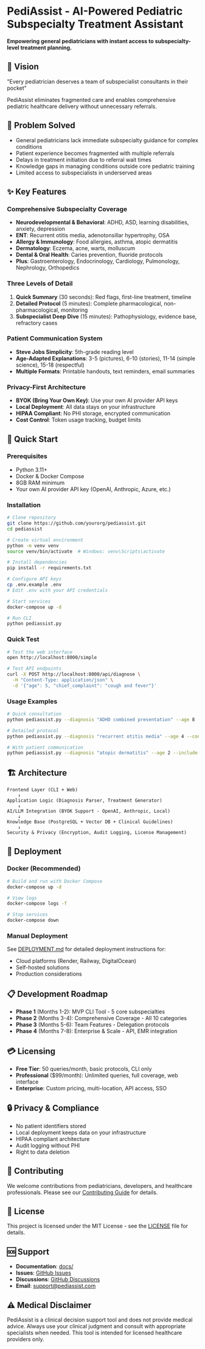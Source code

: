 # PediAssist - AI-Powered Pediatric Subspecialty Treatment Assistant

**Empowering general pediatricians with instant access to subspecialty-level treatment planning.**

## 🎯 Vision

"Every pediatrician deserves a team of subspecialist consultants in their pocket"

PediAssist eliminates fragmented care and enables comprehensive pediatric healthcare delivery without unnecessary referrals.

## 🏥 Problem Solved

- General pediatricians lack immediate subspecialty guidance for complex conditions
- Patient experience becomes fragmented with multiple referrals  
- Delays in treatment initiation due to referral wait times
- Knowledge gaps in managing conditions outside core pediatric training
- Limited access to subspecialists in underserved areas

## ✨ Key Features

### Comprehensive Subspecialty Coverage
- **Neurodevelopmental & Behavioral**: ADHD, ASD, learning disabilities, anxiety, depression
- **ENT**: Recurrent otitis media, adenotonsillar hypertrophy, OSA
- **Allergy & Immunology**: Food allergies, asthma, atopic dermatitis
- **Dermatology**: Eczema, acne, warts, molluscum
- **Dental & Oral Health**: Caries prevention, fluoride protocols
- **Plus**: Gastroenterology, Endocrinology, Cardiology, Pulmonology, Nephrology, Orthopedics

### Three Levels of Detail
1. **Quick Summary** (30 seconds): Red flags, first-line treatment, timeline
2. **Detailed Protocol** (5 minutes): Complete pharmacological, non-pharmacological, monitoring
3. **Subspecialist Deep Dive** (15 minutes): Pathophysiology, evidence base, refractory cases

### Patient Communication System
- **Steve Jobs Simplicity**: 5th-grade reading level
- **Age-Adapted Explanations**: 3-5 (pictures), 6-10 (stories), 11-14 (simple science), 15-18 (respectful)
- **Multiple Formats**: Printable handouts, text reminders, email summaries

### Privacy-First Architecture
- **BYOK (Bring Your Own Key)**: Use your own AI provider API keys
- **Local Deployment**: All data stays on your infrastructure
- **HIPAA Compliant**: No PHI storage, encrypted communication
- **Cost Control**: Token usage tracking, budget limits

## 🚀 Quick Start

### Prerequisites
- Python 3.11+
- Docker & Docker Compose
- 8GB RAM minimum
- Your own AI provider API key (OpenAI, Anthropic, Azure, etc.)

### Installation
```bash
# Clone repository
git clone https://github.com/yourorg/pediassist.git
cd pediassist

# Create virtual environment
python -m venv venv
source venv/bin/activate  # Windows: venv\Scripts\activate

# Install dependencies
pip install -r requirements.txt

# Configure API keys
cp .env.example .env
# Edit .env with your API credentials

# Start services
docker-compose up -d

# Run CLI
python pediassist.py
```

### Quick Test
```bash
# Test the web interface
open http://localhost:8000/simple

# Test API endpoints
curl -X POST http://localhost:8000/api/diagnose \
  -H "Content-Type: application/json" \
  -d '{"age": 5, "chief_complaint": "cough and fever"}'
```

### Usage Examples
```bash
# Quick consultation
python pediassist.py --diagnosis "ADHD combined presentation" --age 8 --level quick

# Detailed protocol
python pediassist.py --diagnosis "recurrent otitis media" --age 4 --context "3 episodes in 6 months" --level detailed

# With patient communication
python pediassist.py --diagnosis "atopic dermatitis" --age 2 --include-parent-handout --include-child-explanation
```

## 🏗️ Architecture

```
Frontend Layer (CLI + Web)
    ↓
Application Logic (Diagnosis Parser, Treatment Generator)
    ↓
AI/LLM Integration (BYOK Support - OpenAI, Anthropic, Local)
    ↓
Knowledge Base (PostgreSQL + Vector DB + Clinical Guidelines)
    ↓
Security & Privacy (Encryption, Audit Logging, License Management)
```

## 🚀 Deployment

### Docker (Recommended)
```bash
# Build and run with Docker Compose
docker-compose up -d

# View logs
docker-compose logs -f

# Stop services
docker-compose down
```

### Manual Deployment
See [DEPLOYMENT.md](DEPLOYMENT.md) for detailed deployment instructions for:
- Cloud platforms (Render, Railway, DigitalOcean)
- Self-hosted solutions
- Production considerations

## 📋 Development Roadmap

- **Phase 1** (Months 1-2): MVP CLI Tool - 5 core subspecialties
- **Phase 2** (Months 3-4): Comprehensive Coverage - All 10 categories
- **Phase 3** (Months 5-6): Team Features - Delegation protocols
- **Phase 4** (Months 7-8): Enterprise & Scale - API, EMR integration

## 💳 Licensing

- **Free Tier**: 50 queries/month, basic protocols, CLI only
- **Professional** ($99/month): Unlimited queries, full coverage, web interface
- **Enterprise**: Custom pricing, multi-location, API access, SSO

## 🔒 Privacy & Compliance

- No patient identifiers stored
- Local deployment keeps data on your infrastructure
- HIPAA compliant architecture
- Audit logging without PHI
- Right to data deletion

## 🤝 Contributing

We welcome contributions from pediatricians, developers, and healthcare professionals. Please see our [Contributing Guide](CONTRIBUTING.md) for details.

## 📄 License

This project is licensed under the MIT License - see the [LICENSE](LICENSE) file for details.

## 🆘 Support

- **Documentation**: [docs/](docs/)
- **Issues**: [GitHub Issues](https://github.com/yourorg/pediassist/issues)
- **Discussions**: [GitHub Discussions](https://github.com/yourorg/pediassist/discussions)
- **Email**: support@pediassist.com

## ⚠️ Medical Disclaimer

PediAssist is a clinical decision support tool and does not provide medical advice. Always use your clinical judgment and consult with appropriate specialists when needed. This tool is intended for licensed healthcare providers only.